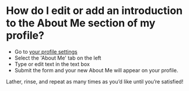 # How do I edit or add an introduction to the About Me section of my profile?

- Go to [your profile settings](https://fetlife.com/settings/profile/about)
- Select the 'About Me' tab on the left
- Type or edit text in the text box
- Submit the form and your new About Me will appear on your profile.

Lather, rinse, and repeat as many times as you’d like until you’re satisfied!

